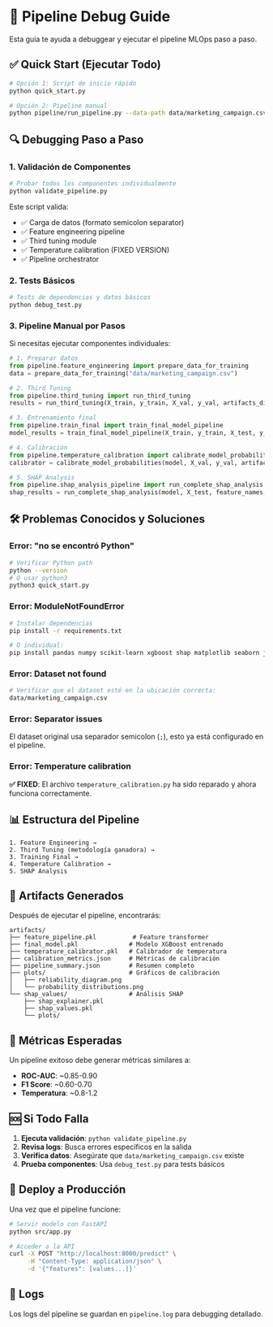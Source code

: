 # 🐛 Pipeline Debug Guide

Esta guía te ayuda a debuggear y ejecutar el pipeline MLOps paso a paso.

## ✅ Quick Start (Ejecutar Todo)

```bash
# Opción 1: Script de inicio rápido
python quick_start.py

# Opción 2: Pipeline manual
python pipeline/run_pipeline.py --data-path data/marketing_campaign.csv
```

## 🔍 Debugging Paso a Paso

### 1. Validación de Componentes

```bash
# Probar todos los componentes individualmente
python validate_pipeline.py
```

Este script valida:
- ✅ Carga de datos (formato semicolon separator)
- ✅ Feature engineering pipeline
- ✅ Third tuning module
- ✅ Temperature calibration (FIXED VERSION)
- ✅ Pipeline orchestrator

### 2. Tests Básicos

```bash
# Tests de dependencias y datos básicos
python debug_test.py
```

### 3. Pipeline Manual por Pasos

Si necesitas ejecutar componentes individuales:

```python
# 1. Preparar datos
from pipeline.feature_engineering import prepare_data_for_training
data = prepare_data_for_training("data/marketing_campaign.csv")

# 2. Third Tuning
from pipeline.third_tuning import run_third_tuning
results = run_third_tuning(X_train, y_train, X_val, y_val, artifacts_dir)

# 3. Entrenamiento final
from pipeline.train_final import train_final_model_pipeline
model_results = train_final_model_pipeline(X_train, y_train, X_test, y_test, feature_names, artifacts_dir)

# 4. Calibración
from pipeline.temperature_calibration import calibrate_model_probabilities
calibrator = calibrate_model_probabilities(model, X_val, y_val, artifacts_dir)

# 5. SHAP Analysis
from pipeline.shap_analysis_pipeline import run_complete_shap_analysis
shap_results = run_complete_shap_analysis(model, X_test, feature_names, artifacts_dir)
```

## 🛠️ Problemas Conocidos y Soluciones

### Error: "no se encontró Python"
```bash
# Verificar Python path
python --version
# O usar python3
python3 quick_start.py
```

### Error: ModuleNotFoundError
```bash
# Instalar dependencias
pip install -r requirements.txt

# O individual:
pip install pandas numpy scikit-learn xgboost shap matplotlib seaborn joblib fastapi uvicorn
```

### Error: Dataset not found
```bash
# Verificar que el dataset esté en la ubicación correcta:
data/marketing_campaign.csv
```

### Error: Separator issues
El dataset original usa separador semicolon (`;`), esto ya está configurado en el pipeline.

### Error: Temperature calibration
**✅ FIXED**: El archivo `temperature_calibration.py` ha sido reparado y ahora funciona correctamente.

## 📊 Estructura del Pipeline

```
1. Feature Engineering → 
2. Third Tuning (metodología ganadora) → 
3. Training Final → 
4. Temperature Calibration → 
5. SHAP Analysis
```

## 📁 Artifacts Generados

Después de ejecutar el pipeline, encontrarás:

```
artifacts/
├── feature_pipeline.pkl          # Feature transformer
├── final_model.pkl              # Modelo XGBoost entrenado
├── temperature_calibrator.pkl   # Calibrador de temperatura
├── calibration_metrics.json     # Métricas de calibración
├── pipeline_summary.json        # Resumen completo
├── plots/                       # Gráficos de calibración
│   ├── reliability_diagram.png
│   └── probability_distributions.png
└── shap_values/                 # Análisis SHAP
    ├── shap_explainer.pkl
    ├── shap_values.pkl
    └── plots/
```

## 🎯 Métricas Esperadas

Un pipeline exitoso debe generar métricas similares a:
- **ROC-AUC**: ~0.85-0.90
- **F1 Score**: ~0.60-0.70
- **Temperatura**: ~0.8-1.2

## 🆘 Si Todo Falla

1. **Ejecuta validación**: `python validate_pipeline.py`
2. **Revisa logs**: Busca errores específicos en la salida
3. **Verifica datos**: Asegúrate que `data/marketing_campaign.csv` existe
4. **Prueba componentes**: Usa `debug_test.py` para tests básicos

## 🚀 Deploy a Producción

Una vez que el pipeline funcione:

```bash
# Servir modelo con FastAPI
python src/app.py

# Acceder a la API
curl -X POST "http://localhost:8000/predict" \
     -H "Content-Type: application/json" \
     -d '{"features": [values...]}'
```

## 📝 Logs

Los logs del pipeline se guardan en `pipeline.log` para debugging detallado.